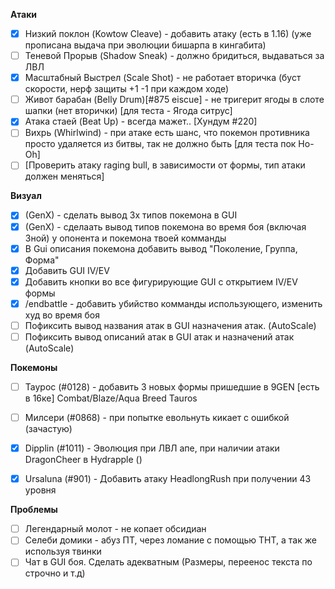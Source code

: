 **Атаки**
- [x]  Низкий поклон (Kowtow Cleave) - добавить атаку (есть в 1.16) (уже прописана выдача при эволюции бишарпа в кингабита)
- [ ]  Теневой Прорыв (Shadow Sneak) - должно бридиться, выдаваться за ЛВЛ
- [x]  Масштабный Выстрел (Scale Shot)  - не работает вторичка (буст скорости, нерф защиты +1 -1 при каждом ходе)
- [ ]  Живот барабан (Belly Drum)[#875 eiscue] - не тригерит ягоды в слоте шапки (нет вторички) [для теста - Ягода ситрус]
- [x] Атака стаей (Beat Up) - всегда мажет.. [Хундум #220]
- [ ] Вихрь (Whirlwind) - при атаке есть шанс, что покемон противника просто удаляется из битвы, так не должно быть [для теста пок Ho-Oh]
- [ ]  [Проверить атаку raging bull, в зависимости от формы, тип атаки должен меняться]

**Визуал**
- [x]  (GenX) - сделать вывод 3х типов покемона в GUI
- [x]  (GenX) - сделаать вывод типов покемона во время боя (включая 3ной) у опонента и покемона твоей комманды
- [x]  В Gui описания покемона добавить вывод "Поколение, Группа, Форма"
- [x]  Добавить GUI IV/EV
- [x]  Добавить кнопки во все фигурирующие GUI с открытием IV/EV формы
- [x]  /endbattle - добавить убийство комманды использующего, изменить худ во время боя
- [ ] Пофиксить вывод названия атак в GUI назначения атак. (AutoScale)
- [ ] Пофиксить вывод описаний атак в GUI атак и назначений атак (AutoScale)

**Покемоны**
- [ ] Таурос (#0128) - добавить 3 новых формы пришедшие в 9GEN [есть в 16ке] Combat/Blaze/Aqua Breed Tauros
- [ ] Милсери (#0868) - при попытке евольнуть кикает с ошибкой (зачастую)
- [x] Dipplin (#1011) - Эволюция при ЛВЛ апе, при наличии атаки DragonCheer в Hydrapple ()
- [x] Ursaluna (#901) - Добавить атаку HeadlongRush при получении 43 уровня


**Проблемы**
- [ ] Легендарный молот - не копает обсидиан
- [ ] Селеби домики - абуз ПТ, через ломание с помощью ТНТ, а так же используя твинки
- [ ] Чат в GUI боя. Сделать адекватным (Размеры, переенос текста по строчно и т.д)
